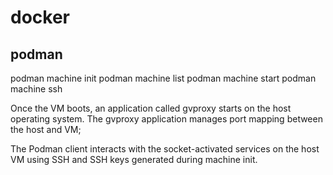 # docker


## podman 


podman machine init
podman machine list
podman machine start
podman machine ssh


Once the VM boots, an application called gvproxy starts on the host operating system. 
The gvproxy application manages port mapping between the host and VM; 

The Podman client interacts with the socket-activated services on the host VM using SSH and SSH keys generated during machine init.